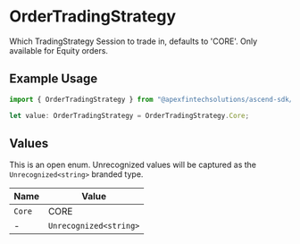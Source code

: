 # OrderTradingStrategy

Which TradingStrategy Session to trade in, defaults to 'CORE'. Only available for Equity orders.

## Example Usage

```typescript
import { OrderTradingStrategy } from "@apexfintechsolutions/ascend-sdk/models/components";

let value: OrderTradingStrategy = OrderTradingStrategy.Core;
```

## Values

This is an open enum. Unrecognized values will be captured as the `Unrecognized<string>` branded type.

| Name                   | Value                  |
| ---------------------- | ---------------------- |
| `Core`                 | CORE                   |
| -                      | `Unrecognized<string>` |
